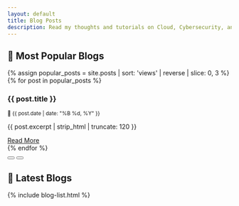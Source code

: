```yaml
---
layout: default
title: Blog Posts
description: Read my thoughts and tutorials on Cloud, Cybersecurity, and more.
---
```


<div class="container my-5">

  <!-- Popular Blog Slider -->
  <h2 class="mb-4 text-center fw-bold">🌟 Most Popular Blogs</h2>
  <div id="popularBlogCarousel" class="carousel slide mb-5 shadow" data-bs-ride="carousel">
    <div class="carousel-inner">
      {% assign popular_posts = site.posts | sort: 'views' | reverse | slice: 0, 3 %}
      {% for post in popular_posts %}
        <div class="carousel-item {% if forloop.first %}active{% endif %}">
          <div class="d-flex flex-column align-items-center p-4">
            <h3 class="fw-bold text-primary">{{ post.title }}</h3>
            <p class="text-muted">
              <small>📅 {{ post.date | date: "%B %d, %Y" }}</small>
            </p>
            <p class="text-center">{{ post.excerpt | strip_html | truncate: 120 }}</p>
            <a href="{{ post.url | relative_url }}" class="btn btn-outline-primary mt-2">Read More</a>
          </div>
        </div>
      {% endfor %}
    </div>
    <button class="carousel-control-prev" type="button" data-bs-target="#popularBlogCarousel" data-bs-slide="prev">
      <span class="carousel-control-prev-icon"></span>
    </button>
    <button class="carousel-control-next" type="button" data-bs-target="#popularBlogCarousel" data-bs-slide="next">
      <span class="carousel-control-next-icon"></span>
    </button>
  </div>

  <!-- Blog List -->
  <h2 class="mb-4 text-center fw-bold">📝 Latest Blogs</h2>
  {% include blog-list.html %}

</div>
